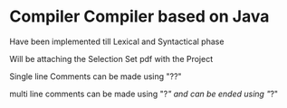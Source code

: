 # Compiler Compiler based on Java 

Have been implemented till Lexical and Syntactical phase

Will be attaching the Selection Set pdf with the Project 

Single line Comments can be made using "??" 

multi line comments can be made using "?*" and can be ended using "*?"
